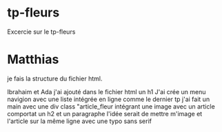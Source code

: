 # tp-fleurs
Excercie sur le tp-fleurs

# Matthias

je fais la structure du fichier html.


Ibrahaim et Ada 
j'ai ajouté dans le fichier html un h1
J'ai crée un menu navigion avec une liste intégrée en ligne comme le dernier tp
j'ai fait un main avec une div class "article_fleur intégrant une image avec un article comportat un h2 et un paragraphe
l'idée serait de mettre m'image et l'article sur la même ligne 
avec une typo sans serif

